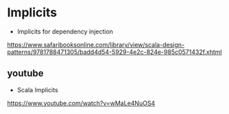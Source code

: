 # Implicits

- Implicits for dependency injection

https://www.safaribooksonline.com/library/view/scala-design-patterns/9781788471305/badd4d54-5929-4e2c-824e-985c0571432f.xhtml

## youtube

- Scala Implicits

https://www.youtube.com/watch?v=wMaLe4NuOS4
